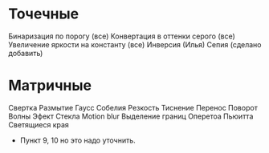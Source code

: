 # Точечные 
Бинаризация по порогу (все)
Конвертация в оттенки серого (все)
Увеличение яркости на константу (все)
Инверсия (Илья)
Сепия (сделано добавить)
# Матричные
Свертка
Размытие
Гаусс
Собелия
Резкость
Тиснение
Перенос
Поворот
Волны
Эфект Стекла
Motion blur
Выделение границ
Оперетоа Пьюитта
Светящиеся края
+ Пункт 9, 10 но это надо уточнить.

